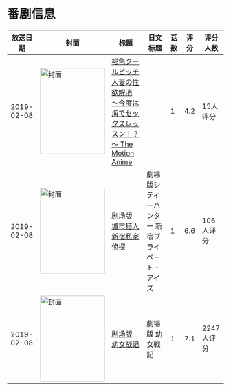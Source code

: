 # 番剧信息

|放送日期|封面|标题|日文标题|话数|评分|评分人数|
|---|---|---|---|---|---|---|
|2019-02-08|<img src="https://bangumi.tv/img/no_icon_subject.png" alt="封面" style="width:150px;height:200px;object-fit:cover;">|[褐色クールビッチ人妻の性欲解消 ～今度は海でセックスレッスン！？～ The Motion Anime](https://bangumi.tv/subject/300807)||1|4.2|15人评分|
|2019-02-08|<img src="https://lain.bgm.tv/pic/cover/c/7c/29/240821_lh620.jpg" alt="封面" style="width:150px;height:200px;object-fit:cover;">|[剧场版 城市猎人 新宿私家侦探](https://bangumi.tv/subject/240821)|劇場版シティーハンター 新宿プライベート・アイズ|1|6.6|106人评分|
|2019-02-08|<img src="https://lain.bgm.tv/pic/cover/c/e4/0d/234771_MfZ1O.jpg" alt="封面" style="width:150px;height:200px;object-fit:cover;">|[剧场版 幼女战记](https://bangumi.tv/subject/234771)|劇場版 幼女戦記|1|7.1|2247人评分|
